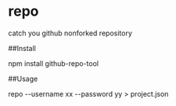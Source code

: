 # repo
catch you github nonforked repository

##Install

npm install github-repo-tool

##Usage

repo --username xx --password yy > project.json
